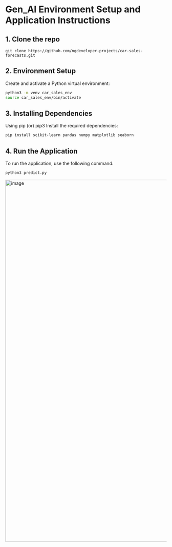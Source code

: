 # Gen_AI Environment Setup and Application Instructions

## 1. Clone the repo
```
git clone https://github.com/ngdeveloper-projects/car-sales-forecasts.git
```

## 2. Environment Setup
Create and activate a Python virtual environment:

```bash
python3 -m venv car_sales_env
source car_sales_env/bin/activate
```

## 3. Installing Dependencies
Using pip (or) pip3
Install the required dependencies:

```bash
pip install scikit-learn pandas numpy matplotlib seaborn
```

## 4. Run the Application

To run the application, use the following command:

```bash
python3 predict.py
```

<img width="1132" alt="image" src="https://github.com/user-attachments/assets/7b0ac51d-0490-4997-a79f-d47c84faff35" />
